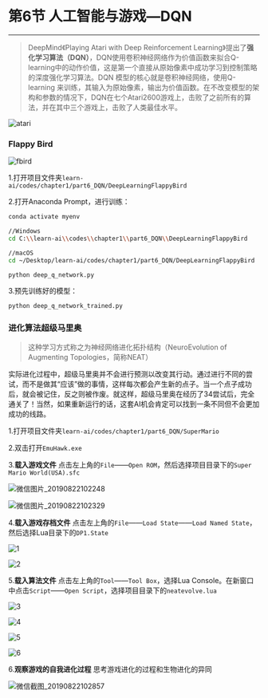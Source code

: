 # 第6节 人工智能与游戏—DQN

---

>DeepMind《Playing Atari with Deep Reinforcement Learning》提出了**强化学习算法（DQN）**，DQN使用卷积神经网络作为价值函数来拟合Q-learning中的动作价值，这是第一个直接从原始像素中成功学习到控制策略的深度强化学习算法。DQN 模型的核心就是卷积神经网络，使用Q-learning 来训练，其输入为原始像素，输出为价值函数。在不改变模型的架构和参数的情况下，DQN在七个Atari2600游戏上，击败了之前所有的算法，并在其中三个游戏上，击败了人类最佳水平。



![atari](https://md.hass.live/640.webp)

### Flappy Bird

![fbird](https://md.hass.live/%E5%BE%AE%E4%BF%A1%E6%88%AA%E5%9B%BE_20190821174302.png)

1.打开项目文件夹`learn-ai/codes/chapter1/part6_DQN/DeepLearningFlappyBird`

2.打开Anaconda Prompt，进行训练：

```bash
conda activate myenv

//Windows
cd C:\\learn-ai\\codes\\chapter1\\part6_DQN\\DeepLearningFlappyBird

//macOS
cd ~/Desktop/learn-ai/codes/chapter1/part6_DQN/DeepLearningFlappyBird

python deep_q_network.py
```

3.预先训练好的模型：

```bash
python deep_q_network_trained.py
```

### 进化算法超级马里奥

>这种学习方式称之为神经网络进化拓扑结构（NeuroEvolution of Augmenting Topologies，简称NEAT）

实际进化过程中，超级马里奥并不会进行预测以改变其行动。通过进行不同的尝试，而不是做其“应该”做的事情，这样每次都会产生新的点子。当一个点子成功后，就会被记住，反之则被作废。就这样，超级马里奥在经历了34尝试后，完全通关了！当然，如果重新运行的话，这套AI机会肯定可以找到一条不同但不会更加成功的线路。

1.打开项目文件夹`learn-ai/codes/chapter1/part6_DQN/SuperMario`

2.双击打开`EmuHawk.exe`

3.**载入游戏文件** 点击左上角的`File`——`Open ROM`，然后选择项目目录下的`Super Mario World(USA).sfc`

![微信图片_20190822102248](https://md.hass.live/%E5%BE%AE%E4%BF%A1%E5%9B%BE%E7%89%87_20190822102248.png)

![微信图片_20190822102329](https://md.hass.live/%E5%BE%AE%E4%BF%A1%E5%9B%BE%E7%89%87_20190822102329.png)

4.**载入游戏存档文件** 点击左上角的`File`——`Load State`——`Load Named State`，然后选择Lua目录下的`DP1.State`

![1](https://md.hass.live/1.png)

![2](https://md.hass.live/2.png)

5.**载入算法文件** 点击左上角的`Tool`——`Tool Box`，选择Lua Console。在新窗口中点击`Script`——`Open Script`，选择项目目录下的`neatevolve.lua`

![3](https://md.hass.live/3.png)

![4](https://md.hass.live/4.png)

![5](https://md.hass.live/5.png)

![6](https://md.hass.live/6.png)

6.**观察游戏的自我进化过程** 思考游戏进化的过程和生物进化的异同

![微信截图_20190822102857](https://md.hass.live/%E5%BE%AE%E4%BF%A1%E6%88%AA%E5%9B%BE_20190822102857.png)
